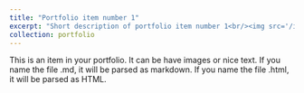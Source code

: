 ```yaml
---
title: "Portfolio item number 1"
excerpt: "Short description of portfolio item number 1<br/><img src='/images/A2_excavation4.JPG'>"
collection: portfolio
---
```


This is an item in your portfolio. It can be have images or nice text. If you name the file .md, it will be parsed as markdown. If you name the file .html, it will be parsed as HTML. 
